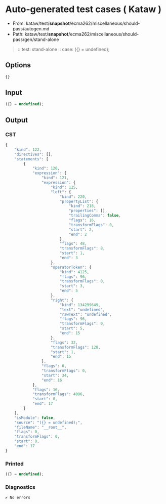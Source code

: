 # Auto-generated test cases ( Kataw )
- From: kataw/test/__snapshot__/ecma262/miscellaneous/should-pass/autogen.md
- Path: kataw/test/__snapshot__/ecma262/miscellaneous/should-pass/gen/stand-alone
> :: test: stand-alone
> :: case: ({} = undefined);
## Options

`````js
{}
`````
## Input

`````js
({} = undefined);
`````
## Output

### CST

```javascript
{
    "kind": 122,
    "directives": [],
    "statements": [
        {
            "kind": 120,
            "expression": {
                "kind": 121,
                "expression": {
                    "kind": 125,
                    "left": {
                        "kind": 220,
                        "propertyList": {
                            "kind": 218,
                            "properties": [],
                            "trailingComma": false,
                            "flags": 16,
                            "transformFlags": 0,
                            "start": 2,
                            "end": 2
                        },
                        "flags": 48,
                        "transformFlags": 8,
                        "start": 1,
                        "end": 3
                    },
                    "operatorToken": {
                        "kind": 4125,
                        "flags": 96,
                        "transformFlags": 0,
                        "start": 3,
                        "end": 5
                    },
                    "right": {
                        "kind": 134299649,
                        "text": "undefined",
                        "rawText": "undefined",
                        "flags": 96,
                        "transformFlags": 0,
                        "start": 5,
                        "end": 15
                    },
                    "flags": 32,
                    "transformFlags": 128,
                    "start": 1,
                    "end": 15
                },
                "flags": 0,
                "transformFlags": 0,
                "start": 34,
                "end": 16
            },
            "flags": 16,
            "transformFlags": 4096,
            "start": 0,
            "end": 17
        }
    ],
    "isModule": false,
    "source": "({} = undefined);",
    "fileName": "__root__",
    "flags": 0,
    "transformFlags": 0,
    "start": 0,
    "end": 17
}
```

### Printed

```javascript
({} = undefined);
```

### Diagnostics

```javascript
✔ No errors
```

